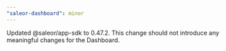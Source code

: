 ```yaml
---
"saleor-dashboard": minor
---
```


Updated @saleor/app-sdk to 0.47.2. This change should not introduce any meaningful changes for the Dashboard.
